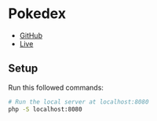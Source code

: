 # Pokedex

- [GitHub](https://github.com/maxime-baron/Pokedex)
- [Live](https://pokedex-maxime.herokuapp.com/)

## Setup
Run this followed commands:

``` bash
# Run the local server at localhost:8080
php -S localhost:8080
```
